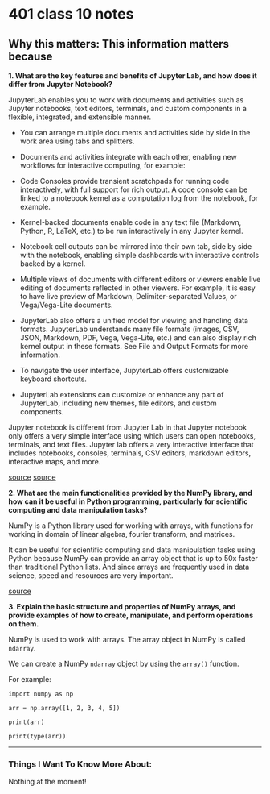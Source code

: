 # 401 class 10 notes

**Why this matters**: This information matters because 
------------------------------------

**1. What are the key features and benefits of Jupyter Lab, and how does it differ from Jupyter Notebook?**

JupyterLab enables you to work with documents and activities such as Jupyter notebooks, text editors, terminals, and custom components in a flexible, integrated, and extensible manner.

- You can arrange multiple documents and activities side by side in the work area using tabs and splitters.

- Documents and activities integrate with each other, enabling new workflows for interactive computing, for example:

- Code Consoles provide transient scratchpads for running code interactively, with full support for rich output. A code console can be linked to a notebook kernel as a computation log from the notebook, for example.

- Kernel-backed documents enable code in any text file (Markdown, Python, R, LaTeX, etc.) to be run interactively in any Jupyter kernel.

- Notebook cell outputs can be mirrored into their own tab, side by side with the notebook, enabling simple dashboards with interactive controls backed by a kernel.

- Multiple views of documents with different editors or viewers enable live editing of documents reflected in other viewers. For example, it is easy to have live preview of Markdown, Delimiter-separated Values, or Vega/Vega-Lite documents.

- JupyterLab also offers a unified model for viewing and handling data formats. JupyterLab understands many file formats (images, CSV, JSON, Markdown, PDF, Vega, Vega-Lite, etc.) and can also display rich kernel output in these formats. See File and Output Formats for more information.

- To navigate the user interface, JupyterLab offers customizable keyboard shortcuts.

- JupyterLab extensions can customize or enhance any part of JupyterLab, including new themes, file editors, and custom components.

Jupyter notebook is different from Jupyter Lab in that Jupyter notebook only offers a very simple interface using which users can open notebooks, terminals, and text files. Jupyter lab offers a very interactive interface that includes notebooks, consoles, terminals, CSV editors, markdown editors, interactive maps, and more.

[source](https://jupyterlab.readthedocs.io/en/stable/getting_started/overview.html)
[source](https://www.dominodatalab.com/data-science-dictionary/jupyter-notebook#:~:text=Jupyter%20notebook%20only%20offers%20a,%2C%20interactive%20maps%2C%20and%20more.)


**2. What are the main functionalities provided by the NumPy library, and how can it be useful in Python programming, particularly for scientific computing and data manipulation tasks?**

NumPy is a Python library used for working with arrays, with functions for working in domain of linear algebra, fourier transform, and matrices.

It can be useful for scientific computing and data manipulation tasks using Python because NumPy can provide an array object that is up to 50x faster than traditional Python lists. And since arrays are frequently used in data science, speed and resources are very important.

[source](https://www.w3schools.com/python/numpy/numpy_intro.asp#:~:text=NumPy%20is%20a%20Python%20library,you%20can%20use%20it%20freely.)

**3. Explain the basic structure and properties of NumPy arrays, and provide examples of how to create, manipulate, and perform operations on them.**

NumPy is used to work with arrays. The array object in NumPy is called `ndarray`.

We can create a NumPy `ndarray` object by using the `array()` function.

For example:
```
import numpy as np

arr = np.array([1, 2, 3, 4, 5])

print(arr)

print(type(arr))
```



------------------------------------
### Things I Want To Know More About:
Nothing at the moment!